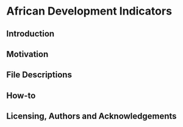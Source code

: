 # African Development Indicators

## Introduction


## Motivation 



## File Descriptions 




## How-to




## Licensing, Authors and Acknowledgements
